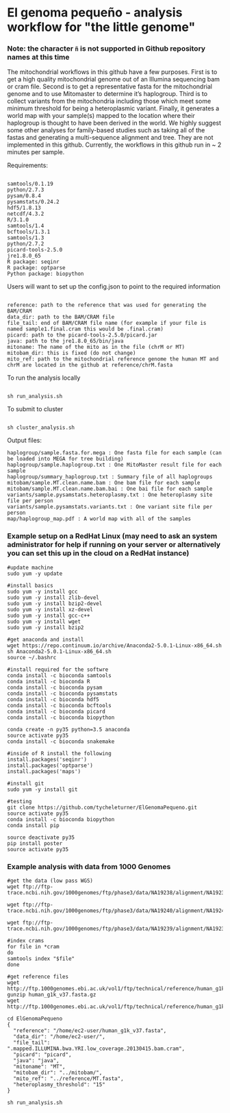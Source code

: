 # El genoma pequeño - analysis workflow for "the little genome"
### Note: the character ``` ñ ``` is not supported in Github repository names at this time

The mitochondrial workflows in this github have a few purposes. First is to get a high quality mitochondrial genome out of an Illumina sequencing bam or cram file. Second is to get a representative fasta for the mitochondrial genome and to use Mitomaster to determine it’s haplogroup. Third is to collect variants from the mitochondria including those which meet some minimum threshold for being a heteroplasmic variant. Finally, it generates a world map with your sample(s) mapped to the location where their haplogroup is thought to have been derived in the world. We highly suggest some other analyses for family-based studies such as taking all of the fastas and generating a multi-sequence alignment and tree. They are not implemented in this github. Currently, the workflows in this github run in ~ 2 minutes per sample.

Requirements:
```

samtools/0.1.19
python/2.7.3
pysam/0.8.4
pysamstats/0.24.2
hdf5/1.8.13
netcdf/4.3.2
R/3.1.0
samtools/1.4
bcftools/1.3.1
samtools/1.3
python/2.7.2
picard-tools-2.5.0
jre1.8.0_65
R package: seqinr
R package: optparse
Python package: biopython

```

Users will want to set up the config.json to point to the required information

```

reference: path to the reference that was used for generating the BAM/CRAM
data_dir: path to the BAM/CRAM file
file_tail: end of BAM/CRAM file name (for example if your file is named sample1.final.cram this would be .final.cram)
picard: path to the picard-tools-2.5.0/picard.jar
java: path to the jre1.8.0_65/bin/java
mitoname: The name of the mito as in the file (chrM or MT)
mitobam_dir: this is fixed (do not change)
mito_ref: path to the mitochondrial reference genome the human MT and chrM are located in the github at reference/chrM.fasta

```

To run the analysis locally

```

sh run_analysis.sh

```

To submit to cluster

```

sh cluster_analysis.sh

```

Output files:

```
haplogroup/sample.fasta.for.mega : One fasta file for each sample (can be loaded into MEGA for tree building)
haplogroup/sample.haplogroup.txt : One MitoMaster result file for each sample
haplogroup/summary_haplogroup.txt : Summary file of all haplogroups
mitobam/sample.MT.clean.name.bam : One bam file for each sample
mitobam/sample.MT.clean.name.bam.bai : One bai file for each sample
variants/sample.pysamstats.heteroplasmy.txt : One heteroplasmy site file per person
variants/sample.pysamstats.variants.txt : One variant site file per person
map/haplogroup_map.pdf : A world map with all of the samples 

```

### Example setup on a RedHat Linux (may need to ask an system administrator for help if running on your server or alternatively you can set this up in the cloud on a RedHat instance)

```
#update machine
sudo yum -y update

#install basics
sudo yum -y install gcc
sudo yum -y install zlib-devel
sudo yum -y install bzip2-devel
sudo yum -y install xz-devel
sudo yum -y install gcc-c++
sudo yum -y install wget
sudo yum -y install bzip2

#get anaconda and install
wget https://repo.continuum.io/archive/Anaconda2-5.0.1-Linux-x86_64.sh
sh Anaconda2-5.0.1-Linux-x86_64.sh
source ~/.bashrc

#install required for the softwre
conda install -c bioconda samtools
conda install -c bioconda R
conda install -c bioconda pysam
conda install -c bioconda pysamstats
conda install -c bioconda hdf5
conda install -c bioconda bcftools
conda install -c bioconda picard
conda install -c bioconda biopython

conda create -n py35 python=3.5 anaconda
source activate py35
conda install -c bioconda snakemake

#inside of R install the following
install.packages('seqinr')
install.packages('optparse')
install.packages('maps')

#install git
sudo yum -y install git

#testing
git clone https://github.com/tycheleturner/ElGenomaPequeno.git
source activate py35
conda install -c bioconda biopython
conda install pip

source deactivate py35
pip install poster
source activate py35
```

### Example analysis with data from 1000 Genomes

```
#get the data (low pass WGS)
wget ftp://ftp-trace.ncbi.nih.gov/1000genomes/ftp/phase3/data/NA19238/alignment/NA19238.mapped.ILLUMINA.bwa.YRI.low_coverage.20130415.bam.cram

wget ftp://ftp-trace.ncbi.nih.gov/1000genomes/ftp/phase3/data/NA19240/alignment/NA19240.mapped.ILLUMINA.bwa.YRI.low_coverage.20130415.bam.cram

wget ftp://ftp-trace.ncbi.nih.gov/1000genomes/ftp/phase3/data/NA19239/alignment/NA19239.mapped.ILLUMINA.bwa.YRI.low_coverage.20130415.bam.cram

#index crams
for file in *cram
do
samtools index "$file"
done

#get reference files
wget http://ftp.1000genomes.ebi.ac.uk/vol1/ftp/technical/reference/human_g1k_v37.fasta.gz
gunzip human_g1k_v37.fasta.gz
wget http://ftp.1000genomes.ebi.ac.uk/vol1/ftp/technical/reference/human_g1k_v37.fasta.fai

cd ElGenomaPequeno
{
  "reference": "/home/ec2-user/human_g1k_v37.fasta",
  "data_dir": "/home/ec2-user/",
  "file_tail": ".mapped.ILLUMINA.bwa.YRI.low_coverage.20130415.bam.cram",
  "picard": "picard",
  "java": "java",
  "mitoname": "MT",
  "mitobam_dir": "../mitobam/",
  "mito_ref": "../reference/MT.fasta",
  "heteroplasmy_threshold": "15"
}

sh run_analysis.sh

```



